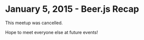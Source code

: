 January 5, 2015 - Beer.js Recap
===============================

This meetup was cancelled.

Hope to meet everyone else at future events!
